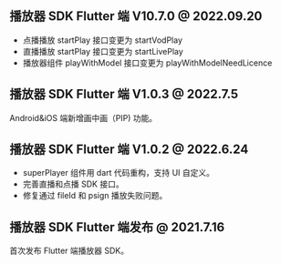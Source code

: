 ## 播放器 SDK Flutter 端 V10.7.0 @ 2022.09.20

- 点播播放 startPlay 接口变更为 startVodPlay
- 直播播放 startPlay 接口变更为 startLivePlay
- 播放器组件 playWithModel 接口变更为 playWithModelNeedLicence


## 播放器 SDK Flutter 端 V1.0.3 @ 2022.7.5
Android&iOS 端新增画中画（PIP) 功能。


## 播放器 SDK Flutter 端 V1.0.2 @ 2022.6.24

- superPlayer 组件用 dart 代码重构，支持 UI 自定义。
- 完善直播和点播 SDK 接口。
- 修复通过 fileId 和 psign 播放失败问题。



## 播放器 SDK Flutter 端发布 @ 2021.7.16
首次发布 Flutter 端播放器 SDK。

